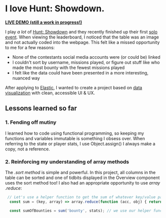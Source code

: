 # I love Hunt: Showdown.

**[LIVE DEMO (still a work in progress!)](https://huntshowdown-soloevent-summary.netlify.com/)**

I play *a lot* of [Hunt: Showdown](https://www.huntshowdown.com/) and they recently finished up their first [solo event](https://www.huntshowdown.com/news/solo-event-leaderboard-and-extra-rewards). When viewing the leaderboard, I noticed that the table was an image and not actually coded into the webpage. This felt like a missed opportunity to me for a few reasons:

- None of the contestants social media accounts were (or could be) linked
- I couldn't sort by username, missions played, or figure out stuff like who made the most bounty with the fewest missions played
- I felt like the data could have been presented in a more interesting, nuanced way

After applying to [Elastic](https://www.elastic.co/), I wanted to create a project based on [data visualization](https://www.elastic.co/blog/color-coded-visualizations-react) with clean, accessible UI & UX.

## Lessons learned so far

### 1. Fending off mutiny
I learned how to code using functional programming, so keeping my functions and variables immutable is something I obsess over. When referring to the state or player stats, I use Object.assign() I always make a copy, not a reference.

### 2. Reinforcing my understanding of array methods
The *.sort method* is simple and powerful. In this project, all columns in the table can be sorted and one of tidbits displayed in the Overview component uses the sort method too! I also had an appropriate opportunity to use *array .reduce*:

``` js
 // Let's use a helper function to get the sum of whatever key/value pair we're looking for using .reduce.
  const sum = (key, array) => array.reduce(function (acc, obj) { return acc + parseInt(obj[key], 10); }, 0);

  const sumOfBounties = sum('bounty', stats); // we use our helper function for the sum
```

